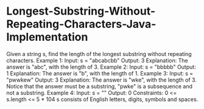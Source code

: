 # Longest-Substring-Without-Repeating-Characters-Java-Implementation
Given a string s, find the length of the longest substring without repeating characters.     Example 1:  Input: s = "abcabcbb" Output: 3 Explanation: The answer is "abc", with the length of 3. Example 2:  Input: s = "bbbbb" Output: 1 Explanation: The answer is "b", with the length of 1. Example 3:  Input: s = "pwwkew" Output: 3 Explanation: The answer is "wke", with the length of 3. Notice that the answer must be a substring, "pwke" is a subsequence and not a substring. Example 4:  Input: s = "" Output: 0    Constraints:  0 &lt;= s.length &lt;= 5 * 104 s consists of English letters, digits, symbols and spaces.
